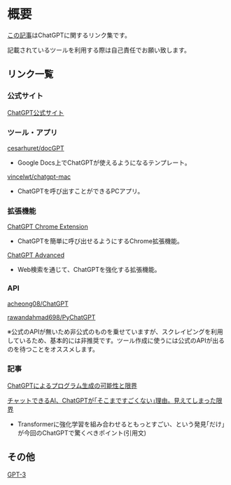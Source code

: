 # 概要

[この記事](https://github.com/gamari/chatgpt-links)はChatGPTに関するリンク集です。

記載されているツールを利用する際は自己責任でお願い致します。

## リンク一覧

### 公式サイト

[ChatGPT公式サイト](https://chat.openai.com/)

### ツール・アプリ

[cesarhuret/docGPT](https://github.com/cesarhuret/docGPT)

- Google Docs上でChatGPTが使えるようになるテンプレート。

[vincelwt/chatgpt-mac](https://github.com/vincelwt/chatgpt-mac)

- ChatGPTを呼び出すことができるPCアプリ。

### 拡張機能

[ChatGPT Chrome Extension](https://chrome.google.com/webstore/detail/chatgpt-chrome-extension/cdjifpfganmhoojfclednjdnnpooaojb)

- ChatGPTを簡単に呼び出せるようにするChrome拡張機能。


[ChatGPT Advanced](https://chrome.google.com/webstore/detail/chatgpt-advanced/lpfemeioodjbpieminkklglpmhlngfcn)

- Web検索を通じて、ChatGPTを強化する拡張機能。

### API

[acheong08/ChatGPT](https://github.com/acheong08/ChatGPT)

[rawandahmad698/PyChatGPT](https://github.com/rawandahmad698/PyChatGPT/)

※公式のAPIが無いため非公式のものを乗せていますが、スクレイピングを利用しているため、基本的には非推奨です。ツール作成に使うには公式のAPIが出るのを待つことをオススメします。

### 記事

[ChatGPTによるプログラム生成の可能性と限界](https://qiita.com/autotaker1984/items/5b5ac8c01d11fbbbc4a7)

[チャットできるAI、ChatGPTが｢そこまですごくない｣理由。見えてしまった限界](https://www.businessinsider.jp/post-263042)

- Transformerに強化学習を組み合わせるともっとすごい、という発見｢だけ｣が今回のChatGPTで驚くべきポイント(引用文)


## その他

[GPT-3](/gpt3/README.md)